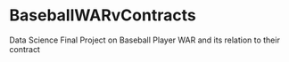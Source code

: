 # BaseballWARvContracts
Data Science Final Project on Baseball Player WAR and its relation to their contract
